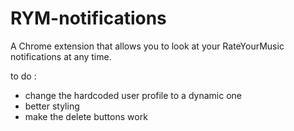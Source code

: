 # RYM-notifications
A Chrome extension that allows you to look at your RateYourMusic notifications at any time.

to do :
- change the hardcoded user profile to a dynamic one
- better styling
- make the delete buttons work

